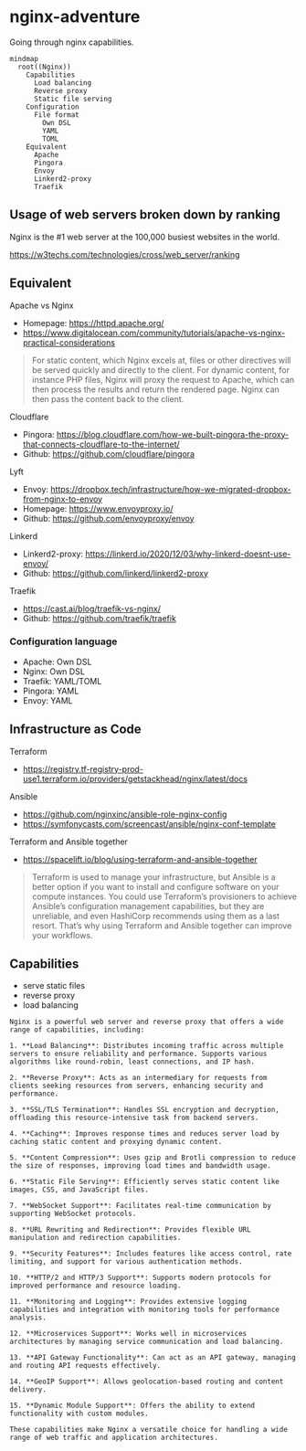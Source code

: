 # nginx-adventure

Going through nginx capabilities.

```mermaid
mindmap
  root((Nginx))
    Capabilities
      Load balancing
      Reverse proxy
      Static file serving
    Configuration
      File format
        Own DSL
        YAML
        TOML
    Equivalent
      Apache
      Pingora
      Envoy
      Linkerd2-proxy
      Traefik
```

## Usage of web servers broken down by ranking

Nginx is the #1 web server at the 100,000 busiest websites in the world.

https://w3techs.com/technologies/cross/web_server/ranking

## Equivalent

Apache vs Nginx
- Homepage: https://httpd.apache.org/
- https://www.digitalocean.com/community/tutorials/apache-vs-nginx-practical-considerations
> For static content, which Nginx excels at, files or other directives will be served quickly and directly to the client. For dynamic content, for instance PHP files, Nginx will proxy the request to Apache, which can then process the results and return the rendered page. Nginx can then pass the content back to the client.

Cloudflare
- Pingora: https://blog.cloudflare.com/how-we-built-pingora-the-proxy-that-connects-cloudflare-to-the-internet/
- Github: https://github.com/cloudflare/pingora

Lyft
- Envoy: https://dropbox.tech/infrastructure/how-we-migrated-dropbox-from-nginx-to-envoy
- Homepage: https://www.envoyproxy.io/
- Github: https://github.com/envoyproxy/envoy

Linkerd
- Linkerd2-proxy: https://linkerd.io/2020/12/03/why-linkerd-doesnt-use-envoy/
- Github: https://github.com/linkerd/linkerd2-proxy

Traefik
- https://cast.ai/blog/traefik-vs-nginx/
- Github: https://github.com/traefik/traefik

### Configuration language
- Apache: Own DSL
- Nginx: Own DSL
- Traefik: YAML/TOML
- Pingora: YAML
- Envoy: YAML

## Infrastructure as Code

Terraform
- https://registry.tf-registry-prod-use1.terraform.io/providers/getstackhead/nginx/latest/docs

Ansible
- https://github.com/nginxinc/ansible-role-nginx-config
- https://symfonycasts.com/screencast/ansible/nginx-conf-template

Terraform and Ansible together
- https://spacelift.io/blog/using-terraform-and-ansible-together
> Terraform is used to manage your infrastructure, but Ansible is a better option if you want to install and configure software on your compute instances. You could use Terraform’s provisioners to achieve Ansible’s configuration management capabilities, but they are unreliable, and even HashiCorp recommends using them as a last resort. That’s why using Terraform and Ansible together can improve your workflows.

## Capabilities

- serve static files
- reverse proxy
- load balancing

```
Nginx is a powerful web server and reverse proxy that offers a wide range of capabilities, including:

1. **Load Balancing**: Distributes incoming traffic across multiple servers to ensure reliability and performance. Supports various algorithms like round-robin, least connections, and IP hash.

2. **Reverse Proxy**: Acts as an intermediary for requests from clients seeking resources from servers, enhancing security and performance.

3. **SSL/TLS Termination**: Handles SSL encryption and decryption, offloading this resource-intensive task from backend servers.

4. **Caching**: Improves response times and reduces server load by caching static content and proxying dynamic content.

5. **Content Compression**: Uses gzip and Brotli compression to reduce the size of responses, improving load times and bandwidth usage.

6. **Static File Serving**: Efficiently serves static content like images, CSS, and JavaScript files.

7. **WebSocket Support**: Facilitates real-time communication by supporting WebSocket protocols.

8. **URL Rewriting and Redirection**: Provides flexible URL manipulation and redirection capabilities.

9. **Security Features**: Includes features like access control, rate limiting, and support for various authentication methods.

10. **HTTP/2 and HTTP/3 Support**: Supports modern protocols for improved performance and resource loading.

11. **Monitoring and Logging**: Provides extensive logging capabilities and integration with monitoring tools for performance analysis.

12. **Microservices Support**: Works well in microservices architectures by managing service communication and load balancing.

13. **API Gateway Functionality**: Can act as an API gateway, managing and routing API requests effectively.

14. **GeoIP Support**: Allows geolocation-based routing and content delivery.

15. **Dynamic Module Support**: Offers the ability to extend functionality with custom modules.

These capabilities make Nginx a versatile choice for handling a wide range of web traffic and application architectures.
```
